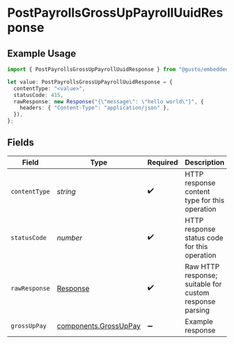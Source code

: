 # PostPayrollsGrossUpPayrollUuidResponse

## Example Usage

```typescript
import { PostPayrollsGrossUpPayrollUuidResponse } from "@gusto/embedded-api/models/operations";

let value: PostPayrollsGrossUpPayrollUuidResponse = {
  contentType: "<value>",
  statusCode: 415,
  rawResponse: new Response("{\"message\": \"hello world\"}", {
    headers: { "Content-Type": "application/json" },
  }),
};
```

## Fields

| Field                                                                 | Type                                                                  | Required                                                              | Description                                                           |
| --------------------------------------------------------------------- | --------------------------------------------------------------------- | --------------------------------------------------------------------- | --------------------------------------------------------------------- |
| `contentType`                                                         | *string*                                                              | :heavy_check_mark:                                                    | HTTP response content type for this operation                         |
| `statusCode`                                                          | *number*                                                              | :heavy_check_mark:                                                    | HTTP response status code for this operation                          |
| `rawResponse`                                                         | [Response](https://developer.mozilla.org/en-US/docs/Web/API/Response) | :heavy_check_mark:                                                    | Raw HTTP response; suitable for custom response parsing               |
| `grossUpPay`                                                          | [components.GrossUpPay](../../models/components/grossuppay.md)        | :heavy_minus_sign:                                                    | Example response                                                      |